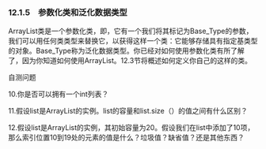    

### 12.1.5　参数化类和泛化数据类型

ArrayList类是一个参数化类，即，它有一个我们将其标记为Base_Type的参数，我们可以用任何类类型来替换它，以获得这样一个类：它能够存储具有指定基类型的对象。Base_Type称为泛化数据类型。你已经对如何使用参数化类有所了解了，因为你知道如何使用ArrayList。12.3节将概述如何定义你自己的这样的类。

自测问题

10.你是否可以拥有一个int列表？

11.假设list是ArrayList的实例。list的容量和list.size（）的值之间有什么区别？

12.假设list是ArrayList的实例，其初始容量为20。假设我们在list中添加了10项，那么索引位置10到19处的元素的值是什么？垃圾值？缺省值？还是其他东西？